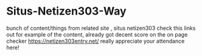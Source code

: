 # Situs-Netizen303-Way
bunch of content/things from related site , situs netizen303
check this links out for example of the content, already got decent score on the on page checker
https://netizen303entry.net/
really appreciate your attendance here!
